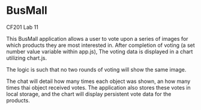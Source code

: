 # BusMall

CF201 Lab 11

This BusMall application allows a user to vote upon a series of images for which products they are most interested in. After completion of voting (a set number value variable within app.js), The voting data is displayed in a chart utilizing chart.js.

The logic is such that no two rounds of voting will show the same image.

The chat will detail how many times each object was shown, an how many times thai object received votes. The application also stores these votes in local storage, and the chart will display persistent vote data for the products. 
